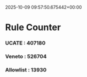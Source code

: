 2025-10-09 09:57:50.675442+00:00
# Rule Counter 
 ### UCATE : 407180

 ### Veneto : 526704

 ### Allowlist : 13930